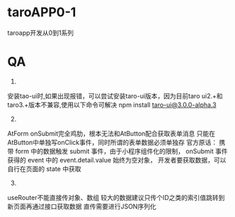 # taroAPP0-1
taroapp开发从0到1系列
# QA
1. 
安装tao-ui时,如果出现报错，可以尝试安装taro-ui版本，因为目前taro ui2.+和taro3.+版本不兼容,使用以下命令可解决
npm install taro-ui@3.0.0-alpha.3

2. 
AtForm onSubmit完全鸡肋，根本无法和AtButton配合获取表单消息
只能在AtButton中单独写onClick事件，同时所谓的表单数据必须单独存
官方原话：
携带 form 中的数据触发 submit 事件，由于小程序组件化的限制，
onSubmit 事件获得的 event 中的 event.detail.value 始终为空对象，
开发者要获取数据，可以自行在页面的 state 中获取

3. 
useRouter不能直接传对象、数组
较大的数据建议只传个ID之类的索引值跳转到新页面再通过接口获取数据
直传需要进行JSON序列化
